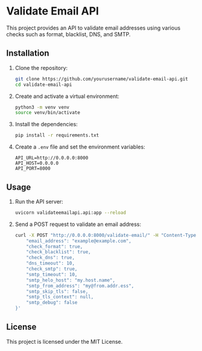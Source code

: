 # Validate Email API

This project provides an API to validate email addresses using various checks such as format, blacklist, DNS, and SMTP.

## Installation

1. Clone the repository:
    ```bash
    git clone https://github.com/yourusername/validate-email-api.git
    cd validate-email-api
    ```

2. Create and activate a virtual environment:
    ```bash
    python3 -m venv venv
    source venv/bin/activate
    ```

3. Install the dependencies:
    ```bash
    pip install -r requirements.txt
    ```

4. Create a `.env` file and set the environment variables:
    ```env
    API_URL=http://0.0.0.0:8000
    API_HOST=0.0.0.0
    API_PORT=8000
    ```

## Usage

1. Run the API server:
    ```bash
    uvicorn validateemailapi.api:app --reload
    ```

2. Send a POST request to validate an email address:
    ```bash
    curl -X POST "http://0.0.0.0:8000/validate-email/" -H "Content-Type: application/json" -d '{
        "email_address": "example@example.com",
        "check_format": true,
        "check_blacklist": true,
        "check_dns": true,
        "dns_timeout": 10,
        "check_smtp": true,
        "smtp_timeout": 10,
        "smtp_helo_host": "my.host.name",
        "smtp_from_address": "my@from.addr.ess",
        "smtp_skip_tls": false,
        "smtp_tls_context": null,
        "smtp_debug": false
    }'
    ```

## License

This project is licensed under the MIT License.